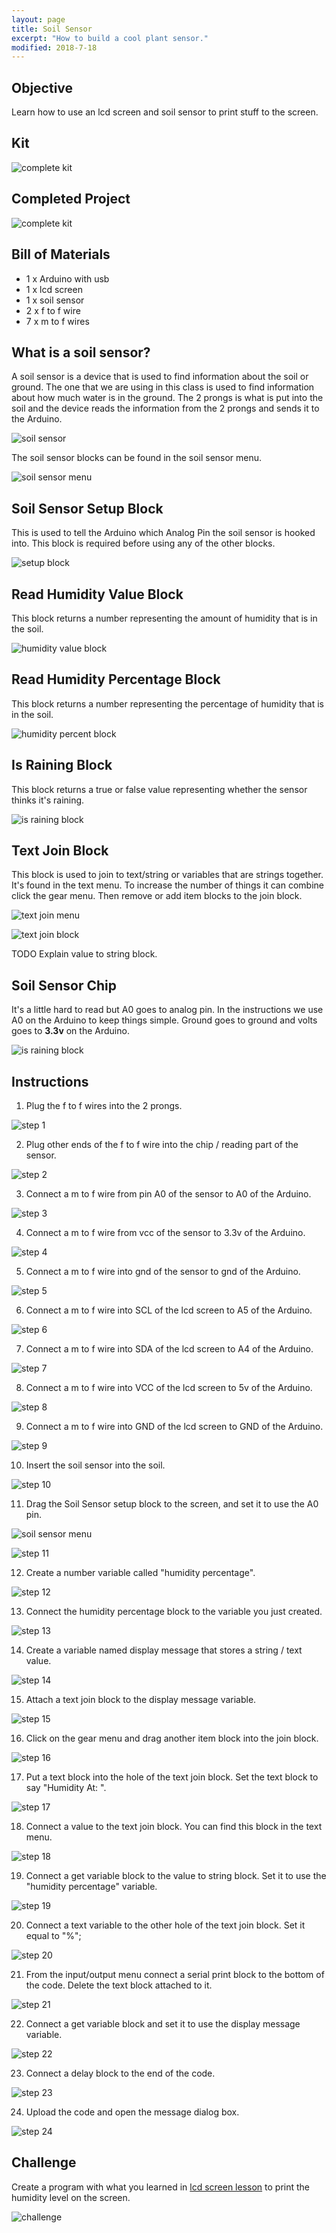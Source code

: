 ```yaml
---
layout: page
title: Soil Sensor
excerpt: "How to build a cool plant sensor."
modified: 2018-7-18
---
```


## Objective

Learn how to use an lcd screen and soil sensor to print stuff to the screen.  

## Kit

![complete kit](/images/arduino-block/soil-sensor/kit.jpg)


## Completed Project

![complete kit](/images/arduino-block/soil-sensor/complete.gif)

## Bill of Materials 

- 1 x Arduino with usb  
- 1 x lcd screen
- 1 x soil sensor
- 2 x f to f wire 
- 7 x m to f wires

## What is a soil sensor?

A soil sensor is a device that is used to find information about the soil or ground.  The one that we are using in this class is used to find information about how much water is in the ground.  The 2 prongs is what is put into the soil and the device reads the information from the 2 prongs and sends it to the Arduino. 

![soil sensor](/images/arduino-block/soil-sensor/soil_sensor.jpg)

The soil sensor blocks can be found in the soil sensor menu.
  
![soil sensor menu](/images/arduino-block/soil-sensor/soil-sensor-menu.png#img-phone)

## Soil Sensor Setup Block

This is used to tell the Arduino which Analog Pin the soil sensor is hooked into.  This block is required before using any of the other blocks.

![setup block](/images/arduino-block/soil-sensor/soil-sensor-setup-block.png#img-phone)

## Read Humidity Value Block

This block returns a number representing the amount of humidity that is in the soil.

![humidity value block](/images/arduino-block/soil-sensor/humidity-value-block.png#img-phone)

## Read Humidity Percentage Block

This block returns a number representing the percentage of humidity that is in the soil.

![humidity percent block](/images/arduino-block/soil-sensor/humidity-percentage-block.png#img-phone)

## Is Raining Block

This block returns a true or false value representing whether the sensor thinks it's raining.

![is raining block](/images/arduino-block/soil-sensor/is-raining-block.png#img-phone)

## Text Join Block

This block is used to join to text/string or variables that are strings together.  It's found in the text menu.  To increase the number of things it can combine click the gear menu.  Then remove or add item blocks to the join block.

![text join menu](/images/arduino-block/soil-sensor/text-menu.png#img-phone)

![text join block](/images/arduino-block/soil-sensor/text-join-block.png#img-phone)


TODO Explain value to string block.

## Soil Sensor Chip

It's a little hard to read but A0 goes to analog pin.  In the instructions we use A0 on the Arduino to keep things simple.
Ground goes to ground and volts goes to **3.3v** on the Arduino.

![is raining block](/images/arduino-block/soil-sensor/soil_sensor_chip.jpg)


## Instructions

1) Plug the f to f wires into the 2 prongs.

![step 1](/images/arduino-block/soil-sensor/step_1.jpg)

2) Plug other ends of the f to f wire into the chip / reading part of the sensor.

![step 2](/images/arduino-block/soil-sensor/step_2.jpg)

3) Connect a m to f wire from pin A0 of the sensor  to A0 of the Arduino.

![step 3](/images/arduino-block/soil-sensor/step_3.jpg)

4) Connect a m to f wire from vcc of the sensor to 3.3v of the Arduino.

![step 4](/images/arduino-block/soil-sensor/step_4.jpg)

5) Connect a m to f wire into gnd of the sensor to gnd of the Arduino.

![step 5](/images/arduino-block/soil-sensor/step_5.jpg)

6) Connect a m to f wire into SCL of the lcd screen to A5 of the Arduino.
 
![step 6](/images/arduino-block/soil-sensor/step_6.jpg)

7) Connect a m to f wire into SDA of the lcd screen to A4 of the Arduino.

![step 7](/images/arduino-block/soil-sensor/step_7.jpg)

8) Connect a m to f wire into VCC of the lcd screen to 5v of the Arduino.

![step 8](/images/arduino-block/soil-sensor/step_8.jpg)

9) Connect a m to f wire into GND of the lcd screen to GND of the Arduino.

![step 9](/images/arduino-block/soil-sensor/step_9.jpg)

10) Insert the soil sensor into the soil.

![step 10](/images/arduino-block/soil-sensor/step_10.jpg)

11) Drag the Soil Sensor setup block to the screen, and set it to use the A0 pin.

![soil sensor menu](/images/arduino-block/soil-sensor/soil-sensor-menu.png#img-phone)

![step 11](/images/arduino-block/soil-sensor/step_11.png#img-phone)

12) Create a number variable called "humidity percentage".

![step 12](/images/arduino-block/soil-sensor/step_12.png#img-phone)

13) Connect the humidity percentage block to the variable you just created.

![step 13](/images/arduino-block/soil-sensor/step_13.png#img-phone)

14) Create a variable named display message that stores a string / text value.
 
![step 14](/images/arduino-block/soil-sensor/step_14.png#img-phone)
 
15) Attach a text join block to the display message variable.
 
![step 15](/images/arduino-block/soil-sensor/step_15.png#img-phone)

16) Click on the gear menu and drag another item block into the join block.

![step 16](/images/arduino-block/soil-sensor/step_16.png#img-phone)

17) Put a text block into the hole of the text join block.  Set the text block to say "Humidity At: ".

![step 17](/images/arduino-block/soil-sensor/step_17.png#img-phone)

18) Connect a value to the text join block.  You can find this block in the text menu.

![step 18](/images/arduino-block/soil-sensor/step_18.png#img-phone)

19) Connect a get variable block to the value to string block.  Set it to use the "humidity percentage" variable.

![step 19](/images/arduino-block/soil-sensor/step_19.png#img-phone)

20) Connect a text variable to the other hole of the text join block.  Set it equal to "%";

![step 20](/images/arduino-block/soil-sensor/step_20.png#img-phone)

21) From the input/output menu connect a serial print block to the bottom of the code.  Delete the text block attached to it.

![step 21](/images/arduino-block/soil-sensor/step_21.png#img-phone)

22) Connect a get variable block and set it to use the display message variable.

![step 22](/images/arduino-block/soil-sensor/step_22.png#img-phone)

23) Connect a delay block to the end of the code.

![step 23](/images/arduino-block/soil-sensor/step_23.png#img-phone)

24) Upload the code and open the message dialog box.

![step 24](/images/upload-1.png)

## Challenge 

Create a program with what you learned in [lcd screen lesson](/arduino-blockly/lcd-screen-with-loops/) to print the humidity level on the screen.

![challenge](/images/arduino-block/soil-sensor/complete.gif)
